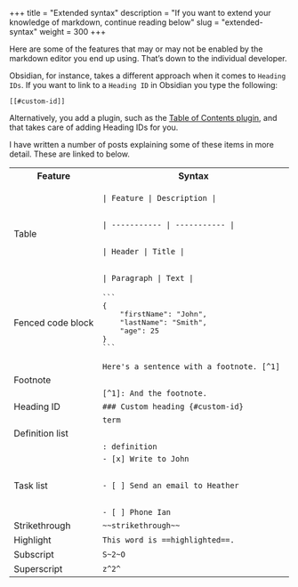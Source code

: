 +++
title = "Extended syntax"
description = "If you want to extend your knowledge of markdown, continue reading below"
slug = "extended-syntax"
weight = 300
+++

Here are some of the features that may or may not be enabled by the markdown editor you end up using. That’s down to the individual developer.

Obsidian, for instance, takes a different approach when it comes to `Heading IDs`. If you want to link to a `Heading ID` in Obsidian you type the following:

```Obsidian
[[#custom-id]]
```

Alternatively, you add a plugin, such as the [Table of Contents plugin](https://github.com/hipstersmoothie/obsidian-plugin-toc), and that takes care of adding Heading IDs for you.

I have written a number of posts explaining some of these items in more detail. These are linked to below. 

<table>
<tr>
<th>Feature</th>
<th>Syntax</th>
</tr>
<tr>
<td>Table</td>
<td>
<code>
| Feature | Description |
<br>
| ----------- | ----------- |
<br>
| Header | Title |
<br>
| Paragraph | Text |
</code>
</td>
</tr>
<tr>
<td>Fenced code block</td>
<td><pre lang="json">
```
{
    "firstName": "John",
    "lastName": "Smith",
    "age": 25
}
```
</pre>
</td>
</tr>
<tr>
<td>Footnote</td>
<td><code>Here's a sentence with a footnote. [^1] 
<br>
[^1]: And the footnote.</code>
</td>
</tr>
<tr>
<td>Heading ID</td><td><code>### Custom heading {#custom-id}</code></td>
</tr>
<tr>
<td>Definition list</td>
<td><code>term
<br>
: definition</code>
</td>
</tr>
<tr>
<td>
Task list</td>
<td><code>- [x] Write to John
<br>
- [ ] Send an email to Heather
<br>
- [ ] Phone Ian</code></td>
</tr>
<tr>
<td>Strikethrough</td>
<td><code>~~strikethrough~~</code></td>
</tr>
<tr>
<td>Highlight</td>
<td><code>This word is ==highlighted==.</code></td>
</tr>
<tr>
<td>Subscript</td>
<td><code>S~2~O</code></td>
</tr>
<tr>
<td>Superscript</td>
<td><code>z^2^</code></td>
</tr>
</table>
